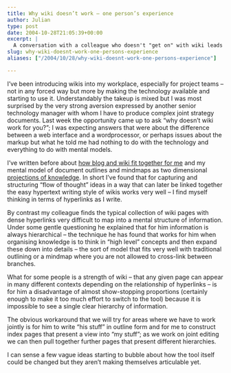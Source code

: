 ```yaml
---
title: Why wiki doesn’t work – one person’s experience
author: Julian
type: post
date: 2004-10-28T21:05:39+00:00
excerpt: |
  A conversation with a colleague who doesn't "get on" with wiki leads to an exploration of different mental models for structuring knowledge.
slug: why-wiki-doesnt-work-one-persons-experience 
aliases: ["/2004/10/28/why-wiki-doesnt-work-one-persons-experience"]

---
```

I&#8217;ve been introducing wikis into my workplace, especially for project teams &#8211; not in any forced way but more by making the technology available and starting to use it. Understandably the takeup is mixed but I was most surprised by the very strong aversion expressed by another senior technology manager with whom I have to produce complex joint strategy documents. Last week the opportunity came up to ask &#8220;why doesn&#8217;t wiki work for you?&#8221;; I was expecting answers that were about the difference between a web interface and a wordprocessor, or perhaps issues about the markup but what he told me had nothing to do with the technology and everything to do with mental models.

I&#8217;ve written before about [how blog and wiki fit together for me][1] and my mental model of document outlines and mindmaps as two dimensional [projections of knowledge][2]. In short I&#8217;ve found that for capturing and structuring &#8220;flow of thought&#8221; ideas in a way that can later be linked together the easy hypertext writing style of wikis works very well &#8211; I find myself thinking in terms of hyperlinks as I write.

By contrast my colleague finds the typical collection of wiki pages with dense hyperlinks very difficult to map into a mental structure of information. Under some gentle questioning he explained that for him information is always hierarchical &#8211; the technique he has found that works for him when organising knowledge is to think in &#8220;high level&#8221; concepts and then expand these down into details &#8211; the sort of model that fits very well with traditional outlining or a mindmap where you are not allowed to cross-link between branches. 

What for some people is a strength of wiki &#8211; that any given page can appear in many different contexts depending on the relationship of hyperlinks &#8211; is for him a disadvantage of almost show-stopping proportions (certainly enough to make it too much effort to switch to the tool) because it is impossible to see a single clear hierarchy of information.

The obvious workaround that we will try for areas where we have to work jointly is for him to write &#8220;his stuff&#8221; in outline form and for me to construct index pages that present a view into &#8220;my stuff&#8221;; as we work on joint editing we can then pull together further pages that present different hierarchies.

I can sense a few vague ideas starting to bubble about how the tool itself could be changed but they aren&#8217;t making themselves articulable yet.

 [1]: https://www.synesthesia.co.uk/blog/archives/2004/09/20/how-blog-and-wiki-fit-together-for-me/
 [2]: https://www.synesthesia.co.uk/blog/archives/2004/10/05/projections-of-knowledge/